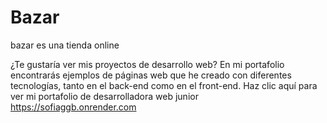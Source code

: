# Bazar
bazar es una tienda online

¿Te gustaría ver mis proyectos de desarrollo web? En mi portafolio encontrarás ejemplos de páginas web que he creado con diferentes tecnologías, tanto en el back-end como en el front-end. Haz clic aquí para ver mi portafolio de desarrolladora web junior https://sofiaggb.onrender.com
